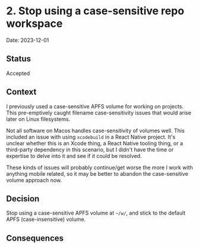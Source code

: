 # 2. Stop using a case-sensitive repo workspace

Date: 2023-12-01

## Status

Accepted

## Context

I previously used a case-sensitive APFS volume for working on projects. This pre-emptively caught filename case-sensitivity issues that would arise later on Linux filesystems.

Not all software on Macos handles case-sensitivity of volumes well. This included an issue with using `xcodebuild` in a React Native project. It's unclear whether this is an Xcode thing, a React Native tooling thing, or a third-party dependency in this scenario, but I didn't have the time or expertise to delve into it and see if it could be resolved.

These kinds of issues will probably continue/get worse the more I work with anything mobile related, so it may be better to abandon the case-sensitive volume approach now.

## Decision

Stop using a case-sensitive APFS volume at `~/w/`, and stick to the default APFS (case-insensitive) volume.

## Consequences
